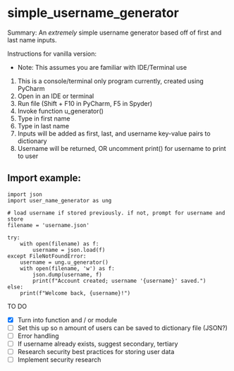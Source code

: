 # simple_username_generator
Summary: An <i>extremely</i> simple username generator based off of first and last name inputs.

Instructions for vanilla version:
- Note: This assumes you are familiar with IDE/Terminal use

1. This is a console/terminal only program currently, created using PyCharm
2. Open in an IDE or terminal
3. Run file (Shift + F10 in PyCharm, F5 in Spyder)
4. Invoke function u_generator()
5. Type in first name
6. Type in last name
7. Inputs will be added as first, last, and username key-value pairs to dictionary
8. Username will be returned, OR uncomment print() for username to print to user

## Import example:

```
import json
import user_name_generator as ung
  
# load username if stored previously. if not, prompt for username and store
filename = 'username.json'

try:
	with open(filename) as f:
		username = json.load(f)
except FileNotFoundError:
	username = ung.u_generator()
	with open(filename, 'w') as f:
		json.dump(username, f)
		print(f"Account created; username '{username}' saved.")
else:
	print(f"Welcome back, {username}!")
```

TO DO
- [X] Turn into function and / or module
- [ ] Set this up so n amount of users can be saved to dictionary file (JSON?)
- [ ] Error handling
- [ ] If username already exists, suggest secondary, tertiary
- [ ] Research security best practices for storing user data
- [ ] Implement security research
